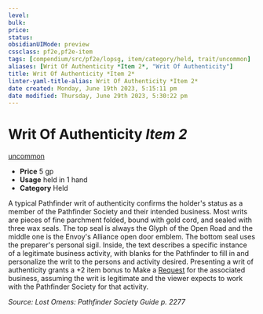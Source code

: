 ```yaml
---
level:
bulk:
price:
status:
obsidianUIMode: preview
cssclass: pf2e,pf2e-item
tags: [compendium/src/pf2e/lopsg, item/category/held, trait/uncommon]
aliases: [Writ Of Authenticity *Item 2*, "Writ Of Authenticity"]
title: Writ Of Authenticity *Item 2*
linter-yaml-title-alias: Writ Of Authenticity *Item 2*
date created: Monday, June 19th 2023, 5:15:11 pm
date modified: Thursday, June 29th 2023, 5:30:22 pm
---
```


# Writ Of Authenticity *Item 2*

[uncommon](rules/traits/uncommon.md)  

- **Price** 5 gp
- **Usage** held in 1 hand
- **Category** Held

A typical Pathfinder writ of authenticity confirms the holder's status as a member of the Pathfinder Society and their intended business. Most writs are pieces of fine parchment folded, bound with gold cord, and sealed with three wax seals. The top seal is always the Glyph of the Open Road and the middle one is the Envoy's Alliance open door emblem. The bottom seal uses the preparer's personal sigil. Inside, the text describes a specific instance of a legitimate business activity, with blanks for the Pathfinder to fill in and personalize the writ to the persons and activity desired. Presenting a writ of authenticity grants a +2 item bonus to Make a [Request](rules/actions/request.md) for the associated business, assuming the writ is legitimate and the viewer expects to work with the Pathfinder Society for that activity.

*Source: Lost Omens: Pathfinder Society Guide p. 2277*
